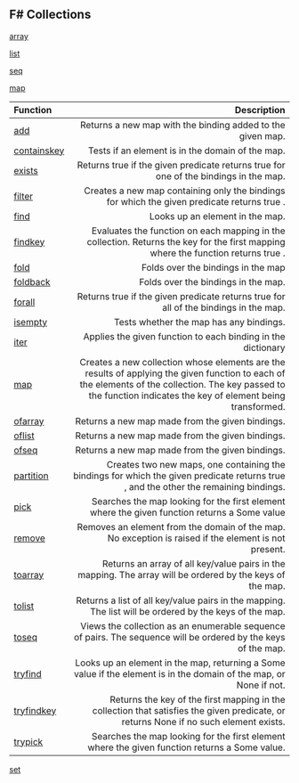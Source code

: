 F# Collections
--------------

[array](https://github.com/sudipto80/fscollections/blob/master/array.md)

[list](https://github.com/sudipto80/fscollections/blob/master/list.md)

[seq](https://github.com/sudipto80/fscollections/blob/master/seq.md)

[map](https://github.com/sudipto80/fscollections/blob/master/map.md)


|Function|Description|
|:--------|-----------:|
|[add](https://github.com/sudipto80/fscollections/blob/master/map.md#add)|Returns a new map with the binding added to the given map.|
|[containskey](https://github.com/sudipto80/fscollections/blob/master/map.md#containsKey)|Tests if an element is in the domain of the map.|
|[exists](https://github.com/sudipto80/fscollections/blob/master/map.md#exists)|Returns  true  if the given predicate returns true for one of the bindings in the map.|
|[filter](https://github.com/sudipto80/fscollections/blob/master/map.md#filter)|Creates a new map containing only the bindings for which the given predicate returns  true .|
|[find](https://github.com/sudipto80/fscollections/blob/master/map.md#find)|Looks up an element in the map.|
|[findkey](https://github.com/sudipto80/fscollections/blob/master/map.md#findKey)|Evaluates the function on each mapping in the collection. Returns the key for the first mapping where the function returns  true .|
|[fold](https://github.com/sudipto80/fscollections/blob/master/map.md#fold)|Folds over the bindings in the map|
|[foldback](https://github.com/sudipto80/fscollections/blob/master/map.md#foldBack)|Folds over the bindings in the map.|
|[forall](https://github.com/sudipto80/fscollections/blob/master/map.md#forall)|Returns true if the given predicate returns true for all of the bindings in the map.|
|[isempty](https://github.com/sudipto80/fscollections/blob/master/map.md#isEmpty)|Tests whether the map has any bindings.|
|[iter](https://github.com/sudipto80/fscollections/blob/master/map.md#iter)|Applies the given function to each binding in the dictionary|
|[map](https://github.com/sudipto80/fscollections/blob/master/map.md#map)|Creates a new collection whose elements are the results of applying the given function to each of the elements of the collection. The key passed to the function indicates the key of element being transformed.|
|[ofarray](https://github.com/sudipto80/fscollections/blob/master/map.md#ofArray)|Returns a new map made from the given bindings.|
|[oflist](https://github.com/sudipto80/fscollections/blob/master/map.md#ofList)|Returns a new map made from the given bindings.|
|[ofseq](https://github.com/sudipto80/fscollections/blob/master/map.md#ofSeq)|Returns a new map made from the given bindings.|
|[partition](https://github.com/sudipto80/fscollections/blob/master/map.md#partition)|Creates two new maps, one containing the bindings for which the given predicate returns  true , and the other the remaining bindings.|
|[pick](https://github.com/sudipto80/fscollections/blob/master/map.md#pick)|Searches the map looking for the first element where the given function returns a  Some  value|
|[remove](https://github.com/sudipto80/fscollections/blob/master/map.md#remove)|Removes an element from the domain of the map. No exception is raised if the element is not present.|
|[toarray](https://github.com/sudipto80/fscollections/blob/master/map.md#toArray)|Returns an array of all key/value pairs in the mapping. The array will be ordered by the keys of the map.|
|[tolist](https://github.com/sudipto80/fscollections/blob/master/map.md#toList)|Returns a list of all key/value pairs in the mapping. The list will be ordered by the keys of the map.|
|[toseq](https://github.com/sudipto80/fscollections/blob/master/map.md#toSeq)|Views the collection as an enumerable sequence of pairs. The sequence will be ordered by the keys of the map.|
|[tryfind](https://github.com/sudipto80/fscollections/blob/master/map.md#tryFind)|Looks up an element in the map, returning a  Some  value if the element is in the domain of the map, or  None  if not.|
|[tryfindkey](https://github.com/sudipto80/fscollections/blob/master/map.md#tryFindKey)|Returns the key of the first mapping in the collection that satisfies the given predicate, or returns  None  if no such element exists.|
|[trypick](https://github.com/sudipto80/fscollections/blob/master/map.md#tryPick)|Searches the map looking for the first element where the given function returns a  Some  value.|

[set](https://github.com/sudipto80/fscollections/blob/master/set.md)
